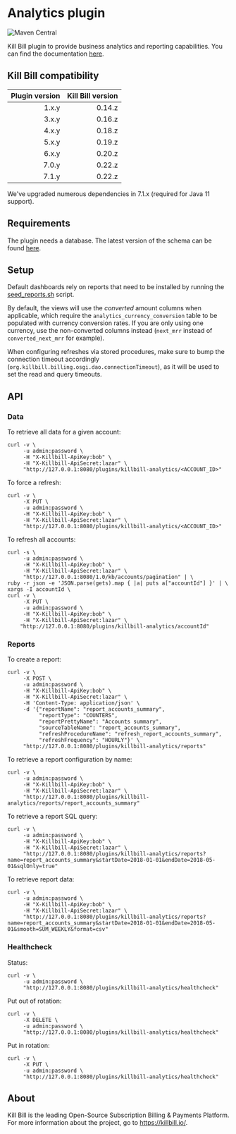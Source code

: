 # Analytics plugin
![Maven Central](https://img.shields.io/maven-central/v/org.kill-bill.billing.plugin.java/analytics-plugin?color=blue&label=Maven%20Central)

Kill Bill plugin to provide business analytics and reporting capabilities. You can find the documentation [here](http://docs.killbill.io/latest/userguide_analytics.html).

## Kill Bill compatibility

| Plugin version | Kill Bill version |
| -------------: | ----------------: |
| 1.x.y          | 0.14.z            |
| 3.x.y          | 0.16.z            |
| 4.x.y          | 0.18.z            |
| 5.x.y          | 0.19.z            |
| 6.x.y          | 0.20.z            |
| 7.0.y          | 0.22.z            |
| 7.1.y          | 0.22.z            |

We've upgraded numerous dependencies in 7.1.x (required for Java 11 support).

## Requirements

The plugin needs a database. The latest version of the schema can be found [here](https://github.com/killbill/killbill-analytics-plugin/blob/master/src/main/resources/org/killbill/billing/plugin/analytics/ddl.sql).

## Setup

Default dashboards rely on reports that need to be installed by running the [seed_reports.sh](https://github.com/killbill/killbill-analytics-plugin/blob/master/src/main/resources/seed_reports.sh) script.

By default, the views will use the *converted* amount columns when applicable, which require the `analytics_currency_conversion` table to be populated with currency conversion rates. If you are only using one currency, use the non-converted columns instead (`next_mrr` instead of `converted_next_mrr` for example).

When configuring refreshes via stored procedures, make sure to bump the connection timeout accordingly (`org.killbill.billing.osgi.dao.connectionTimeout`), as it will be used to set the read and query timeouts.

## API

### Data

To retrieve all data for a given account:

```
curl -v \
     -u admin:password \
     -H "X-Killbill-ApiKey:bob" \
     -H "X-Killbill-ApiSecret:lazar" \
     "http://127.0.0.1:8080/plugins/killbill-analytics/<ACCOUNT_ID>"
```

To force a refresh:

```
curl -v \
     -X PUT \
     -u admin:password \
     -H "X-Killbill-ApiKey:bob" \
     -H "X-Killbill-ApiSecret:lazar" \
     "http://127.0.0.1:8080/plugins/killbill-analytics/<ACCOUNT_ID>"
```

To refresh all accounts:

```
curl -s \
     -u admin:password \
     -H "X-Killbill-ApiKey:bob" \
     -H "X-Killbill-ApiSecret:lazar" \
     "http://127.0.0.1:8080/1.0/kb/accounts/pagination" | \
ruby -r json -e 'JSON.parse(gets).map { |a| puts a["accountId"] }' | \
xargs -I accountId \
curl -v \
     -X PUT \
     -u admin:password \
     -H "X-Killbill-ApiKey:bob" \
     -H "X-Killbill-ApiSecret:lazar" \
    "http://127.0.0.1:8080/plugins/killbill-analytics/accountId"
```

### Reports

To create a report:

```
curl -v \
     -X POST \
     -u admin:password \
     -H "X-Killbill-ApiKey:bob" \
     -H "X-Killbill-ApiSecret:lazar" \
     -H 'Content-Type: application/json' \
     -d '{"reportName": "report_accounts_summary",
          "reportType": "COUNTERS",
          "reportPrettyName": "Accounts summary",
          "sourceTableName": "report_accounts_summary",
          "refreshProcedureName": "refresh_report_accounts_summary",
          "refreshFrequency": "HOURLY"}' \
     "http://127.0.0.1:8080/plugins/killbill-analytics/reports"
```

To retrieve a report configuration by name:

```
curl -v \
     -u admin:password \
     -H "X-Killbill-ApiKey:bob" \
     -H "X-Killbill-ApiSecret:lazar" \
     "http://127.0.0.1:8080/plugins/killbill-analytics/reports/report_accounts_summary"
```

To retrieve a report SQL query:

```
curl -v \
     -u admin:password \
     -H "X-Killbill-ApiKey:bob" \
     -H "X-Killbill-ApiSecret:lazar" \
     "http://127.0.0.1:8080/plugins/killbill-analytics/reports?name=report_accounts_summary&startDate=2018-01-01&endDate=2018-05-01&sqlOnly=true"
```

To retrieve report data:

```
curl -v \
     -u admin:password \
     -H "X-Killbill-ApiKey:bob" \
     -H "X-Killbill-ApiSecret:lazar" \
     "http://127.0.0.1:8080/plugins/killbill-analytics/reports?name=report_accounts_summary&startDate=2018-01-01&endDate=2018-05-01&smooth=SUM_WEEKLY&format=csv"
```

### Healthcheck

Status:

```
curl -v \
     -u admin:password \
     "http://127.0.0.1:8080/plugins/killbill-analytics/healthcheck"
```

Put out of rotation:

```
curl -v \
     -X DELETE \
     -u admin:password \
     "http://127.0.0.1:8080/plugins/killbill-analytics/healthcheck"
```

Put in rotation:

```
curl -v \
     -X PUT \
     -u admin:password \
     "http://127.0.0.1:8080/plugins/killbill-analytics/healthcheck"
```

## About

Kill Bill is the leading Open-Source Subscription Billing & Payments Platform. For more information about the project, go to https://killbill.io/.
